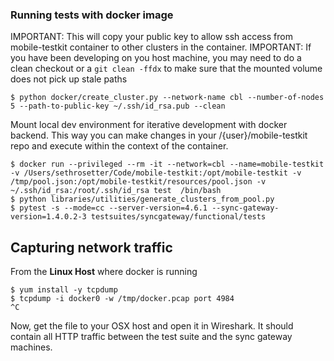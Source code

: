 ### Running tests with docker image

IMPORTANT: This will copy your public key to allow ssh access from mobile-testkit container to other clusters in the container.
IMPORTANT: If you have been developing on you host machine, you may need to do a clean checkout or a `git clean -ffdx` to make sure that the mounted volume does not pick up stale paths

```
$ python docker/create_cluster.py --network-name cbl --number-of-nodes 5 --path-to-public-key ~/.ssh/id_rsa.pub --clean
```

Mount local dev environment for iterative development with docker backend. This way you can make changes in your /{user}/mobile-testkit repo and execute within the context of the container.
```
$ docker run --privileged --rm -it --network=cbl --name=mobile-testkit -v /Users/sethrosetter/Code/mobile-testkit:/opt/mobile-testkit -v /tmp/pool.json:/opt/mobile-testkit/resources/pool.json -v ~/.ssh/id_rsa:/root/.ssh/id_rsa test  /bin/bash
$ python libraries/utilities/generate_clusters_from_pool.py
$ pytest -s --mode=cc --server-version=4.6.1 --sync-gateway-version=1.4.0.2-3 testsuites/syncgateway/functional/tests
```

## Capturing network traffic

From the **Linux Host** where docker is running

```
$ yum install -y tcpdump
$ tcpdump -i docker0 -w /tmp/docker.pcap port 4984
^C
```

Now, get the file to your OSX host and open it in Wireshark.  It should contain all HTTP traffic between the test suite and the sync gateway machines.
